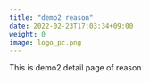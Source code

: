 ```yaml
---
title: "demo2 reason"
date: 2022-02-23T17:03:34+09:00
weight: 0
image: logo_pc.png
---
```


This is demo2 detail page of reason